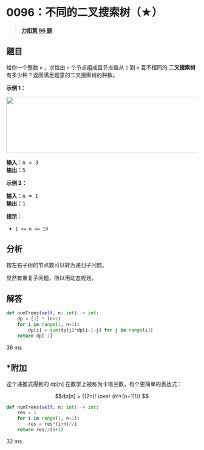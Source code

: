 # 0096：不同的二叉搜索树（★）


> <u>**[力扣第 96 题](https://leetcode.cn/problems/unique-binary-search-trees/)**</u>

## 题目

<p>给你一个整数 <code>n</code> ，求恰由 <code>n</code> 个节点组成且节点值从 <code>1</code> 到 <code>n</code> 互不相同的 <strong>二叉搜索树</strong> 有多少种？返回满足题意的二叉搜索树的种数。</p>



<p><strong>示例 1：</strong></p>
<img alt="" src="https://assets.leetcode.com/uploads/2021/01/18/uniquebstn3.jpg" style="width: 600px; height: 148px;" />
<pre>
<strong>输入：</strong>n = 3
<strong>输出：</strong>5
</pre>

<p><strong>示例 2：</strong></p>

<pre>
<strong>输入：</strong>n = 1
<strong>输出：</strong>1
</pre>



<p><strong>提示：</strong></p>

<ul>
<li><code>1 <= n <= 19</code></li>
</ul>


## 分析

按左右子树的节点数可以转为递归子问题。

显然有重复子问题，所以用动态规划。

## 解答

```python
def numTrees(self, n: int) -> int:
    dp = [1] * (n+1)
    for i in range(1, n+1):
        dp[i] = sum(dp[j]*dp[i-1-j] for j in range(i))
    return dp[-1]
```
36 ms

## *附加

这个递推式得到的 dp[n] 在数学上被称为卡塔兰数，有个更简单的表达式：

$$dp[n] = {(2n)! \over (n!*(n+1)!)} $$



```python
def numTrees(self, n: int) -> int:
    res = 1
    for i in range(1, n+1):
        res = res*(i+n)//i
    return res//(n+1)
```
32 ms

